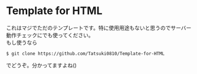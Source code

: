 # Template for HTML
これはマジでただのテンプレートです。特に使用用途もないと思うのでサーバー動作チェックにでも使ってください。            
もし使うなら
```git
$ git clone https://github.com/Tatsuki0810/Template-for-HTML
```
でどうぞ。分かってますよね()
